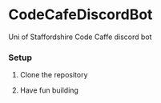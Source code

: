 # CodeCafeDiscordBot
Uni of Staffordshire Code Caffe discord bot



### Setup
1. Clone the repository

2. Have fun building